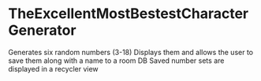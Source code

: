 # TheExcellentMostBestestCharacterGenerator
Generates six random numbers (3-18)
Displays them and allows the user to save them along with a name to a room DB
Saved number sets are displayed in a recycler view
